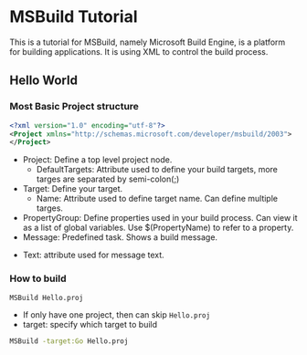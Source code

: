 # MSBuild Tutorial
This is a tutorial for MSBuild, namely Microsoft Build Engine, is a platform for building applications. It is using XML to control the build process.

## Hello World
### Most Basic Project structure
```xml
<?xml version="1.0" encoding="utf-8"?> 
<Project xmlns="http://schemas.microsoft.com/developer/msbuild/2003"> 
</Project> 
```
- Project: Define a top level project node.
  * DefaultTargets: Attribute used to define your build targets, more targes are separated by semi-colon(;)
- Target: Define your target. 
  * Name: Attribute used to define target name.  Can define multiple targes.
- PropertyGroup: Define properties used in your build process. 
  Can view it as a list of global variables. Use $(PropertyName) to refer to a property.
- Message: Predefined task. Shows a build message.
 * Text: attribute used for message text.

### How to build
```bash
MSBuild Hello.proj
```
* If only have one project, then can skip `Hello.proj`
* target: specify which target to build
```bash
MSBuild -target:Go Hello.proj
```
